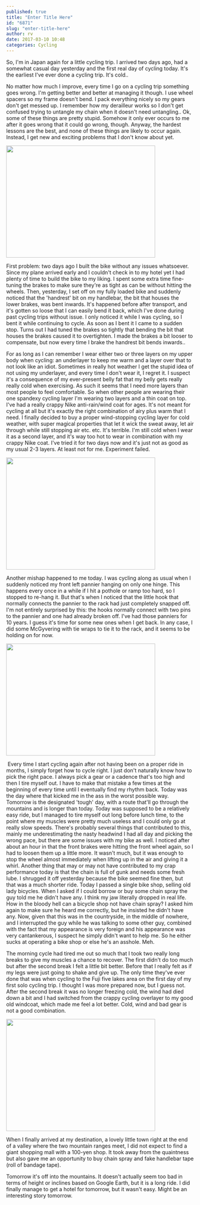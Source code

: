```yaml
---
published: true
title: "Enter Title Here"
id: "6871"
slug: "enter-title-here"
author: rv
date: 2017-03-10 10:48
categories: Cycling
---
```

So, I'm in Japan again for a little cycling trip. I arrived two days ago, had a somewhat casual day yesterday and the first real day of cycling today. It's the earliest I've ever done a cycling trip. It's cold..

No matter how much I improve, every time I go on a cycling trip something goes wrong. I'm getting better and better at managing it though. I use wheel spacers so my frame doesn't bend. I pack everything nicely so my gears don't get messed up. I remember how my derailleur works so I don't get confused trying to untangle my chain when it doesn't need untangling.. Ok, some of these things are pretty stupid. Somehow it only ever occurs to me after it goes wrong that it could go wrong, though. Anyway, the hardest lessons are the best, and none of these things are likely to occur again. Instead, I get new and exciting problems that I don't know about yet.

<a href="https://s3.amazonaws.com/cfwblog/uploads/2017/03/IMG_0001.jpg"><img class="aligncenter size-medium wp-image-6873" src="https://s3.amazonaws.com/cfwblog/uploads/2017/03/IMG_0001-400x300.jpg" alt="" width="400" height="300"></a>

First problem: two days ago I built the bike without any issues whatsoever. Since my plane arrived early and I couldn't check in to my hotel yet I had plenty of time to build the bike to my liking. I spent some&nbsp;extra time fine-tuning the brakes to make sure they're as tight as can be without hitting the wheels. Then, yesterday, I set off on my fully loaded bike and suddenly noticed that the 'handrest' bit on my handlebar, the bit that houses the lower brakes, was bent inwards. It's happened before after transport, and it's gotten so loose that I can easily bend it back, which I've done during past cycling trips without issue. I only noticed it while I was cycling, so I bent it while continuing to cycle. As soon as I bent it I came to a sudden stop. Turns out I had tuned the brakes so tightly that bending the bit that houses the brakes caused it to overtighten. I made the brakes a bit looser to compensate, but now every time I brake the handrest bit bends inwards..

For as long as I can remember I wear either two or three layers on my upper body when cycling: an underlayer to keep me warm and a layer over that to not look like an idiot. Sometimes in really hot weather I get the stupid idea of not using my underlayer, and every time I don't wear it, I regret it. I suspect it's a consequence of my ever-present belly fat that my belly gets really really cold when exercising. As such it seems that I need more layers than most people to feel comfortable. So when other people are wearing their one spandexy cycling layer I'm wearing two layers and a thin coat on top. I've had a really crappy Nike&nbsp;anti-rain/wind coat for ages. It's not meant for cycling at all but it's exactly the right combination of airy plus warm that I need. I finally decided to buy a proper wind-stopping cycling layer for cold weather, with super magical properties that let it wick the sweat away, let air through while still stopping air etc. etc. It's terrible. I'm still cold when I wear it as a second layer, and it's way too hot to wear in combination with my crappy Nike&nbsp;coat. I've tried it for two days now and it's just not as good as my usual 2-3 layers. At least not for me. Experiment failed.

<a href="https://s3.amazonaws.com/cfwblog/uploads/2017/03/IMG_0478.jpg"><img class="aligncenter size-medium wp-image-6872" src="https://s3.amazonaws.com/cfwblog/uploads/2017/03/IMG_0478-400x300.jpg" alt="" width="400" height="300"></a>

Another mishap happened to me today. I was cycling along as usual when I suddenly noticed my front left pannier hanging on only one hinge. This happens every once in a while if I hit a pothole or ramp too hard, so I stopped to re-hang it. But that's when I noticed that the little hook that normally connects the pannier to the rack had just completely snapped off. I'm not entirely surprised by this: the hooks normally connect with two pins to the pannier and one had already broken off. I've had those panniers for 10 years. I guess it's time for some new ones when I get back. In any case, I did some McGyvering with tie wraps to tie it to the rack, and it seems to be holding on for now.

<a href="https://s3.amazonaws.com/cfwblog/uploads/2017/03/IMG_0497.jpg"><img class="aligncenter size-medium wp-image-6874" src="https://s3.amazonaws.com/cfwblog/uploads/2017/03/IMG_0497-400x300.jpg" alt="" width="400" height="300"></a>

&nbsp;Every time I start cycling again after not having been on a proper ride in months, I simply forget how to cycle right. I just don't naturally know how to pick the right pace. I always pick a gear or a cadence that's too high and then I tire myself out. I have to make that mistake a few times at the beginning of every time until I eventually find my rhythm back. Today was the day where that kicked me in the ass in the worst possible way. Tomorrow is the designated 'tough' day, with a route that'll go through the mountains and is longer than today. Today was supposed to be a relatively easy ride, but I managed to tire myself out long before lunch time, to the point where my muscles were pretty much useless and I could only go at really slow speeds. There's probably several things that contributed to this, mainly me underestimating the nasty headwind I had all day and picking the wrong pace, but there are some issues with my bike as well. I noticed after about an hour in that the front brakes were hitting the front wheel again, so I had to loosen them up a little more. It wasn't much, but it was enough to stop the wheel almost immediately when lifting up in the air and giving it a whirl. Another thing that may or may not have contributed to my crap performance today is that the chain is full of gunk and needs some fresh lube. I shrugged it off yesterday because the bike seemed fine then, but that was a much shorter ride. Today I passed a single bike shop, selling old lady bicycles. When I asked if I could borrow or buy some chain spray the guy told me he didn't have any. I think my jaw literally dropped in real life. How in the bloody hell can a bicycle shop not have chain spray? I asked him again to make sure he heard me correctly, but he insisted he didn't have any. Now, given that this was in the countryside, in the middle of nowhere, and I interrupted the guy while he was talking to some other guy, combined with the fact that my appearance is very foreign and his appearance was very cantankerous, I suspect he simply didn't want to help me. So he either sucks at operating a bike shop or else he's an asshole. Meh.

The morning cycle had tired me out so much that I took two really long breaks to give my muscles a chance to recover. The first didn't do too much but after the second break I felt a little bit better. Before that I really felt as if my legs were just going to shake and give up. The only time they've ever done that was when cycling to the Fuji five lakes area on the first day of my first solo cycling trip. I thought I was more prepared now, but I guess not. After the second break it was no longer freezing cold, the wind had died down a bit and I had switched from the crappy cycling overlayer to my good old windcoat, which made me feel a lot better. Cold, wind and bad gear is not a good combination.

<a href="https://s3.amazonaws.com/cfwblog/uploads/2017/03/IMG_0539.jpg"><img class="aligncenter size-medium wp-image-6875" src="https://s3.amazonaws.com/cfwblog/uploads/2017/03/IMG_0539-400x300.jpg" alt="" width="400" height="300"></a>

When I finally arrived at my destination, a lovely&nbsp;little town right at the end of a valley where the two mountain ranges meet, I did not expect to find a giant shopping mall with a 100-yen shop. It took away from the quaintness but also gave me an opportunity to buy chain spray and fake handlebar tape (roll of bandage tape).

Tomorrow it's off into the mountains. It doesn't actually seem too bad in terms of height or inclines based on Google Earth, but it is a long ride. I did finally manage to get a hotel for tomorrow, but it wasn't easy. Might be an interesting story tomorrow.